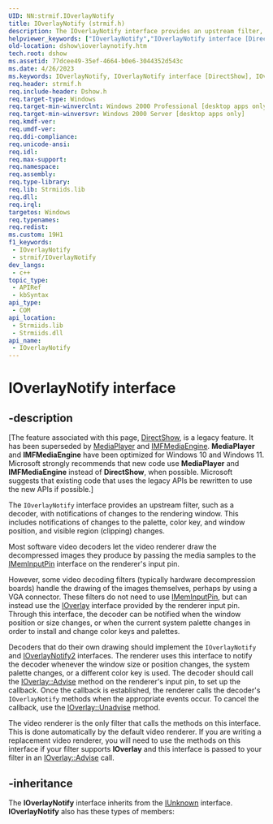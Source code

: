 ```yaml
---
UID: NN:strmif.IOverlayNotify
title: IOverlayNotify (strmif.h)
description: The IOverlayNotify interface provides an upstream filter, such as a decoder, with notifications of changes to the rendering window.
helpviewer_keywords: ["IOverlayNotify","IOverlayNotify interface [DirectShow]","IOverlayNotify interface [DirectShow]","described","IOverlayNotifyInterface","dshow.ioverlaynotify","strmif/IOverlayNotify"]
old-location: dshow\ioverlaynotify.htm
tech.root: dshow
ms.assetid: 77dcee49-35ef-4664-b0e6-3044352d543c
ms.date: 4/26/2023
ms.keywords: IOverlayNotify, IOverlayNotify interface [DirectShow], IOverlayNotify interface [DirectShow],described, IOverlayNotifyInterface, dshow.ioverlaynotify, strmif/IOverlayNotify
req.header: strmif.h
req.include-header: Dshow.h
req.target-type: Windows
req.target-min-winverclnt: Windows 2000 Professional [desktop apps only]
req.target-min-winversvr: Windows 2000 Server [desktop apps only]
req.kmdf-ver: 
req.umdf-ver: 
req.ddi-compliance: 
req.unicode-ansi: 
req.idl: 
req.max-support: 
req.namespace: 
req.assembly: 
req.type-library: 
req.lib: Strmiids.lib
req.dll: 
req.irql: 
targetos: Windows
req.typenames: 
req.redist: 
ms.custom: 19H1
f1_keywords:
 - IOverlayNotify
 - strmif/IOverlayNotify
dev_langs:
 - c++
topic_type:
 - APIRef
 - kbSyntax
api_type:
 - COM
api_location:
 - Strmiids.lib
 - Strmiids.dll
api_name:
 - IOverlayNotify
---
```


# IOverlayNotify interface


## -description

\[The feature associated with this page, [DirectShow](/windows/win32/directshow/directshow), is a legacy feature. It has been superseded by [MediaPlayer](/uwp/api/Windows.Media.Playback.MediaPlayer) and [IMFMediaEngine](/windows/win32/api/mfmediaengine/nn-mfmediaengine-imfmediaengine). **MediaPlayer** and **IMFMediaEngine** have been optimized for Windows 10 and Windows 11. Microsoft strongly recommends that new code use **MediaPlayer** and **IMFMediaEngine** instead of **DirectShow**, when possible. Microsoft suggests that existing code that uses the legacy APIs be rewritten to use the new APIs if possible.\]

The <code>IOverlayNotify</code> interface provides an upstream filter, such as a decoder, with notifications of changes to the rendering window. This includes notifications of changes to the palette, color key, and window position, and visible region (clipping) changes.

Most software video decoders let the video renderer draw the decompressed images they produce by passing the media samples to the <a href="/windows/desktop/api/strmif/nn-strmif-imeminputpin">IMemInputPin</a> interface on the renderer's input pin.

However, some video decoding filters (typically hardware decompression boards) handle the drawing of the images themselves, perhaps by using a VGA connector. These filters do not need to use <a href="/windows/desktop/api/strmif/nn-strmif-imeminputpin">IMemInputPin</a>, but can instead use the <a href="/windows/desktop/api/strmif/nn-strmif-ioverlay">IOverlay</a> interface provided by the renderer input pin. Through this interface, the decoder can be notified when the window position or size changes, or when the current system palette changes in order to install and change color keys and palettes.

Decoders that do their own drawing should implement the <code>IOverlayNotify</code> and <a href="/windows/desktop/api/strmif/nn-strmif-ioverlaynotify2">IOverlayNotify2</a> interfaces. The renderer uses this interface to notify the decoder whenever the window size or position changes, the system palette changes, or a different color key is used. The decoder should call the <a href="/windows/desktop/api/strmif/nf-strmif-ioverlay-advise">IOverlay::Advise</a> method on the renderer's input pin, to set up the callback. Once the callback is established, the renderer calls the decoder's <code>IOverlayNotify</code> methods when the appropriate events occur. To cancel the callback, use the <a href="/windows/desktop/api/strmif/nf-strmif-ioverlay-unadvise">IOverlay::Unadvise</a> method.

The video renderer is the only filter that calls the methods on this interface. This is done automatically by the default video renderer. If you are writing a replacement video renderer, you will need to use the methods on this interface if your filter supports <b>IOverlay</b> and this interface is passed to your filter in an <a href="/windows/desktop/api/strmif/nf-strmif-ioverlay-advise">IOverlay::Advise</a> call.

## -inheritance

The <b>IOverlayNotify</b> interface inherits from the <a href="/windows/desktop/api/unknwn/nn-unknwn-iunknown">IUnknown</a> interface. <b>IOverlayNotify</b> also has these types of members:

